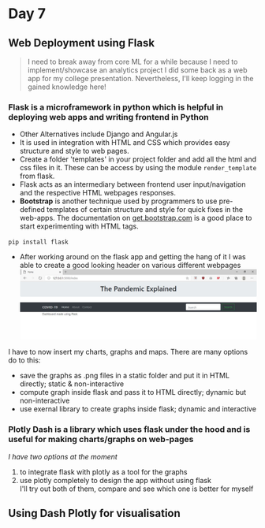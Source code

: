 # Day 7
## Web Deployment using Flask
> I need to break away from core ML for a while because I need to implement/showcase an analytics project I did some back as a web app for my college presentation. Nevertheless, I'll keep logging in the gained knowledge here!

### **Flask** is a microframework in python which is helpful in deploying web apps and writing frontend in Python  
* Other Alternatives include Django and Angular.js
* It is used in integration with HTML and CSS which provides easy structure and style to web pages.
* Create a folder 'templates' in your project folder and add all the html and css files in it. These can be access by using the module `render_template` from flask. 
* Flask acts as an intermediary between frontend user input/navigation and the respective HTML webpages responses.
* **Bootstrap** is another technique used by programmers to use pre-defined templates of certain structure and style for quick fixes in the web-apps. The documentation on [get.bootstrap.com](https:\\get.bootstrap.com) is a good place to start experimenting with HTML tags. 

`pip install flask`

* After working around on the flask app and getting the hang of it I was able to create a good looking header on various different webpages  
![Flask app](../Day_7/Capture.JPG)

I have to now insert my charts, graphs and maps. There are many options do to this:
- save the graphs as .png files in a static folder and put it in HTML directly; static & non-interactive
- compute graph inside flask and pass it to HTML directly; dynamic but non-interactive
- use exernal library to create graphs inside flask; dynamic and interactive

### **Plotly Dash** is a library which uses flask under the hood and is useful for making charts/graphs on web-pages
*I have two options at the moment* 
1) to integrate flask with plotly as a tool for the graphs 
2) use plotly completely to design the app without using flask  
I'll try out both of them, compare and see which one is better for myself

## Using Dash Plotly for visualisation 



